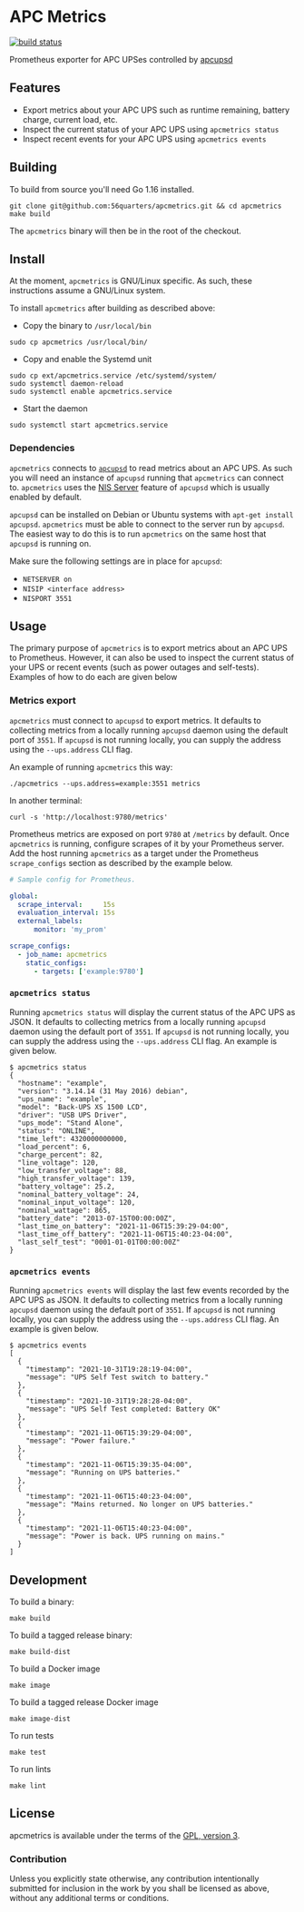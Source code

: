 # APC Metrics

[![build status](https://circleci.com/gh/56quarters/apcmetrics.svg?style=shield)](https://circleci.com/gh/56quarters/apcmetrics)

Prometheus exporter for APC UPSes controlled by [apcupsd](http://www.apcupsd.org/)

## Features

* Export metrics about your APC UPS such as runtime remaining, battery charge, current load, etc.
* Inspect the current status of your APC UPS using `apcmetrics status`
* Inspect recent events for your APC UPS using `apcmetrics events`

## Building

To build from source you'll need Go 1.16 installed.

```
git clone git@github.com:56quarters/apcmetrics.git && cd apcmetrics
make build
```

The `apcmetrics` binary will then be in the root of the checkout.

## Install

At the moment, `apcmetrics` is GNU/Linux specific. As such, these instructions assume a
GNU/Linux system.

To install `apcmetrics` after building as described above:

* Copy the binary to `/usr/local/bin`

```
sudo cp apcmetrics /usr/local/bin/
```

* Copy and enable the Systemd unit

```
sudo cp ext/apcmetrics.service /etc/systemd/system/
sudo systemctl daemon-reload
sudo systemctl enable apcmetrics.service
```

* Start the daemon

```
sudo systemctl start apcmetrics.service
```

### Dependencies

`apcmetrics` connects to [`apcupsd`](http://www.apcupsd.org/) to read metrics about an APC UPS. As
such you will need an instance of `apcupsd` running that `apcmetrics` can connect to. `apcmetrics`
uses the [NIS Server](http://www.apcupsd.org/manual/manual.html#nis-server-client-configuration-using-the-net-driver)
feature of `apcupsd` which is usually enabled by default. 

`apcupsd` can be installed on Debian or Ubuntu systems with `apt-get install apcupsd`. `apcmetrics`
must be able to connect to the server run by `apcupsd`. The easiest way to do this is to run
`apcmetrics` on the same host that `apcupsd` is running on.

Make sure the following settings are in place for `apcupsd`:
* `NETSERVER on` 
* `NISIP <interface address>`
* `NISPORT 3551`

## Usage

The primary purpose of `apcmetrics` is to export metrics about an APC UPS to Prometheus. However,
it can also be used to inspect the current status of your UPS or recent events (such as power outages
and self-tests). Examples of how to do each are given below

### Metrics export

`apcmetrics` must connect to `apcupsd` to export metrics. It defaults to collecting metrics from
a locally running `apcupsd` daemon using the default port of `3551`. If `apcupsd` is not running
locally, you can supply the address using the `--ups.address` CLI flag.

An example of running `apcmetrics` this way:

```
./apcmetrics --ups.address=example:3551 metrics
```

In another terminal:

```
curl -s 'http://localhost:9780/metrics'
```

Prometheus metrics are exposed on port `9780` at `/metrics` by default. Once `apcmetrics`
is running, configure scrapes of it by your Prometheus server. Add the host running
`apcmetrics` as a target under the Prometheus `scrape_configs` section as described by
the example below.

```yaml
# Sample config for Prometheus.

global:
  scrape_interval:     15s
  evaluation_interval: 15s
  external_labels:
      monitor: 'my_prom'

scrape_configs:
  - job_name: apcmetrics
    static_configs:
      - targets: ['example:9780']
```

### `apcmetrics status`

Running `apcmetrics status` will display the current status of the APC UPS as JSON. It defaults to
collecting  metrics from  a locally running `apcupsd` daemon using the default port of `3551`. If
`apcupsd` is not running  locally, you can supply the address using the `--ups.address` CLI flag. 
An example is given below.

```
$ apcmetrics status
{
  "hostname": "example",
  "version": "3.14.14 (31 May 2016) debian",
  "ups_name": "example",
  "model": "Back-UPS XS 1500 LCD",
  "driver": "USB UPS Driver",
  "ups_mode": "Stand Alone",
  "status": "ONLINE",
  "time_left": 4320000000000,
  "load_percent": 6,
  "charge_percent": 82,
  "line_voltage": 120,
  "low_transfer_voltage": 88,
  "high_transfer_voltage": 139,
  "battery_voltage": 25.2,
  "nominal_battery_voltage": 24,
  "nominal_input_voltage": 120,
  "nominal_wattage": 865,
  "battery_date": "2013-07-15T00:00:00Z",
  "last_time_on_battery": "2021-11-06T15:39:29-04:00",
  "last_time_off_battery": "2021-11-06T15:40:23-04:00",
  "last_self_test": "0001-01-01T00:00:00Z"
}
```

### `apcmetrics events`

Running `apcmetrics events` will display the last few events recorded by the APC UPS as JSON.
It defaults to collecting  metrics from  a locally running `apcupsd` daemon using the default
port of `3551`. If `apcupsd` is not running  locally, you can supply the address using the 
`--ups.address` CLI flag. An example is given below.

```
$ apcmetrics events
[
  {
    "timestamp": "2021-10-31T19:28:19-04:00",
    "message": "UPS Self Test switch to battery."
  },
  {
    "timestamp": "2021-10-31T19:28:28-04:00",
    "message": "UPS Self Test completed: Battery OK"
  },
  {
    "timestamp": "2021-11-06T15:39:29-04:00",
    "message": "Power failure."
  },
  {
    "timestamp": "2021-11-06T15:39:35-04:00",
    "message": "Running on UPS batteries."
  },
  {
    "timestamp": "2021-11-06T15:40:23-04:00",
    "message": "Mains returned. No longer on UPS batteries."
  },
  {
    "timestamp": "2021-11-06T15:40:23-04:00",
    "message": "Power is back. UPS running on mains."
  }
]
```

## Development

To build a binary:

```
make build
```

To build a tagged release binary:

```
make build-dist
```

To build a Docker image

```
make image
```

To build a tagged release Docker image

```
make image-dist
```

To run tests

```
make test
```

To run lints

```
make lint
```

## License

apcmetrics is available under the terms of the [GPL, version 3](LICENSE).

### Contribution

Unless you explicitly state otherwise, any contribution intentionally submitted
for inclusion in the work by you shall be licensed as above, without any
additional terms or conditions.

